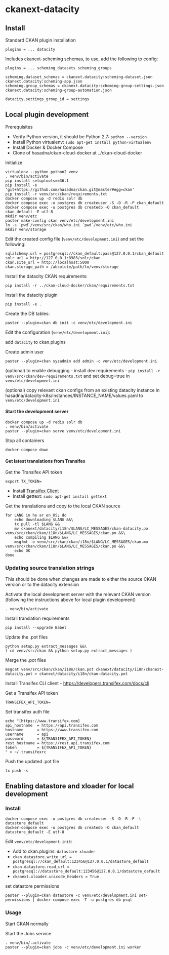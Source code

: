 # ckanext-datacity

## Install

Standard CKAN plugin installation

```
plugins = ... datacity
```

Includes ckanext-scheming schemas, to use, add the following to config:

```
plugins = ... scheming_datasets scheming_groups

scheming.dataset_schemas = ckanext.datacity:scheming-dataset.json ckanext.datacity:scheming-app.json
scheming.group_schemas = ckanext.datacity:scheming-group-settings.json ckanext.datacity:scheming-group-automation.json

datacity.settings_group_id = settings
```

## Local plugin development

Prerequisites

* Verify Python version, it should be Python 2.7: `python --version`
* Install Python virtualenv: `sudo apt-get install python-virtualenv`
* Install Docker & Docker Compose
* Clone of hasadna/ckan-cloud-docker at ../ckan-cloud-docker

Initialize

```
virtualenv --python python2 venv
. venv/bin/activate
pip install setuptools==36.1
pip install -e 'git+https://github.com/hasadna/ckan.git@master#egg=ckan'
pip install -r venv/src/ckan/requirements.txt
docker compose up -d redis solr db
docker compose exec -u postgres db createuser -S -D -R -P ckan_default
docker compose exec -u postgres db createdb -O ckan_default ckan_default -E utf-8
mkdir venv/etc
paster make-config ckan venv/etc/development.ini
ln -s `pwd`/venv/src/ckan/who.ini `pwd`/venv/etc/who.ini
mkdir venv/storage
```

Edit the created config file (`venv/etc/development.ini`) and set the following:

```
sqlalchemy.url = postgresql://ckan_default:pass@127.0.0.1/ckan_default
solr_url = http://127.0.0.1:8983/solr/ckan
ckan.site_url = http://localhost:5000
ckan.storage_path = /absolute/path/to/venv/storage
```

Install the datacity CKAN requirements:

```
pip install -r ../ckan-cloud-docker/ckan/requirements.txt
```

Install the datacity plugin

```
pip install -e .
```

Create the DB tables:

```
paster --plugin=ckan db init -c venv/etc/development.ini
```

Edit the configuration (`venv/etc/development.ini`):

add `datacity` to ckan.plugins

Create admin user

```
paster --plugin=ckan sysadmin add admin -c venv/etc/development.ini
```

(optional) to enable debugging - install dev requirements - `pip install -r venv/src/ckan/dev-requirements.txt` and set debug=true in `venv/etc/development.ini`

(optional) copy relevant ckan configs from an existing datacity instance in hasadna/datacity-k8s/instances/INSTANCE_NAME/values.yaml to `venv/etc/development.ini`

#### Start the development server

```
docker compose up -d redis solr db
. venv/bin/activate
paster --plugin=ckan serve venv/etc/development.ini
```

Stop all containers

```
docker-compose down
```

#### Get latest translations from Transifex

Get the Transifex API token

```
export TX_TOKEN=
```
* Install [Transifex Client](https://developers.transifex.com/docs/cli#installation)
* Install gettext: `sudo apt-get install gettext`

Get the translations and copy to the local CKAN source

```
for LANG in he ar en_US; do
    echo downloading $LANG &&\
    tx pull -tl $LANG &&
    mv ckanext/datacity/i18n/$LANG/LC_MESSAGES/ckan-datacity.po venv/src/ckan/ckan/i18n/$LANG/LC_MESSAGES/ckan.po &&\
    echo compiling $LANG &&\
    msgfmt -o venv/src/ckan/ckan/i18n/$LANG/LC_MESSAGES/ckan.mo venv/src/ckan/ckan/i18n/$LANG/LC_MESSAGES/ckan.po &&\
    echo OK
done
```

### Updating source translation strings

This should be done when changes are made to either the source CKAN version or to the datacity extension

Activate the local development server with the relevant CKAN version (following the instructions above for local plugin development)

```
. venv/bin/activate
```

Install translation requirements

```
pip install --upgrade Babel
```

Update the .pot files

```
python setup.py extract_messages &&\
( cd venv/src/ckan && python setup.py extract_messages )
```

Merge the .pot files

```
msgcat venv/src/ckan/ckan/i18n/ckan.pot ckanext/datacity/i18n/ckanext-datacity.pot > ckanext/datacity/i18n/ckan-datacity.pot
```

Install Transifex CLI client - https://developers.transifex.com/docs/cli

Get a Transifex API token

```
TRANSIFEX_API_TOKEN=
```

Set transifex auth file

```
echo "[https://www.transifex.com]
api_hostname  = https://api.transifex.com
hostname      = https://www.transifex.com
username      = api
password      = ${TRANSIFEX_API_TOKEN}
rest_hostname = https://rest.api.transifex.com
token         = ${TRANSIFEX_API_TOKEN}
" > ~/.transifexrc
```

Push the updated .pot file

```
tx push -s
```

## Enabling datastore and xloader for local development

### Install

```
docker-compose exec -u postgres db createuser -S -D -R -P -l datastore_default
docker-compose exec -u postgres db createdb -O ckan_default datastore_default -E utf-8
```

Edit `venv/etc/development.init`:

* Add to ckan.plugins: `datastore xloader`
* `ckan.datastore.write_url = postgresql://ckan_default:123456@127.0.0.1/datastore_default`
* `ckan.datastore.read_url = postgresql://datastore_default:123456@127.0.0.1/datastore_default`
* `ckanext.xloader.unicode_headers = True`

set datastore permissions

```
paster --plugin=ckan datastore -c venv/etc/development.ini set-permissions | docker-compose exec -T -u postgres db psql
```

### Usage

Start CKAN normally

Start the Jobs service

```
. venv/bin/.activate
paster --plugin=ckan jobs -c venv/etc/development.ini worker
```
